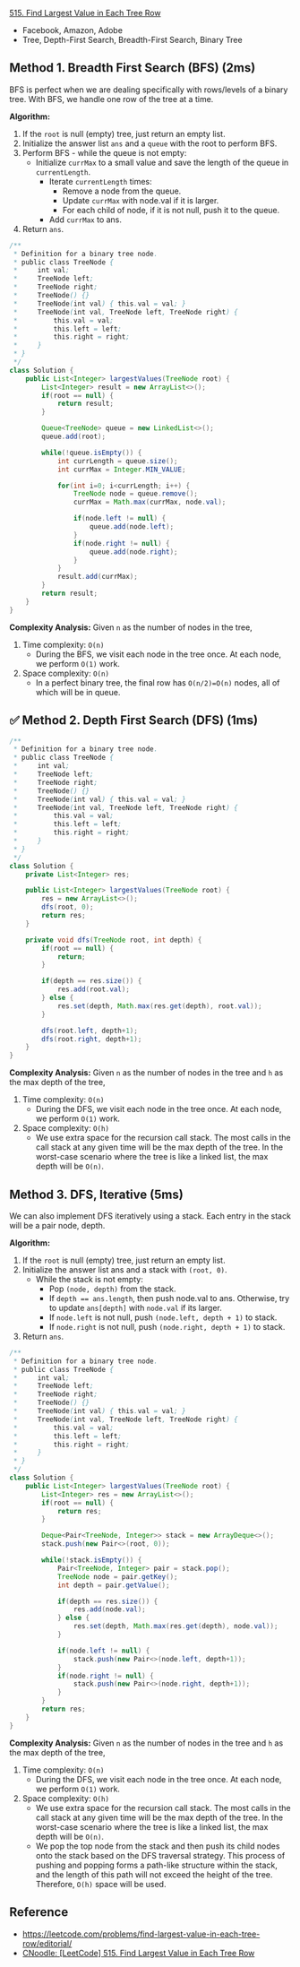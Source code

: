 [515. Find Largest Value in Each Tree Row](https://leetcode.com/problems/find-largest-value-in-each-tree-row/description/)

* Facebook, Amazon, Adobe
* Tree, Depth-First Search, Breadth-First Search, Binary Tree


## Method 1. Breadth First Search (BFS) (2ms)
BFS is perfect when we are dealing specifically with rows/levels of a binary tree. With BFS, we handle one row of the tree at a time.

**Algorithm:**
1. If the `root` is null (empty) tree, just return an empty list.
2. Initialize the answer list `ans` and a `queue` with the root to perform BFS.
3. Perform BFS - while the queue is not empty:
    * Initialize `currMax` to a small value and save the length of the queue in `currentLength`.
        * Iterate `currentLength` times:
            * Remove a node from the queue.
            * Update `currMax` with node.val if it is larger.
            * For each child of node, if it is not null, push it to the queue.
        * Add `currMax` to ans.
4. Return `ans`.

```Java
/**
 * Definition for a binary tree node.
 * public class TreeNode {
 *     int val;
 *     TreeNode left;
 *     TreeNode right;
 *     TreeNode() {}
 *     TreeNode(int val) { this.val = val; }
 *     TreeNode(int val, TreeNode left, TreeNode right) {
 *         this.val = val;
 *         this.left = left;
 *         this.right = right;
 *     }
 * }
 */
class Solution {
    public List<Integer> largestValues(TreeNode root) {
        List<Integer> result = new ArrayList<>();
        if(root == null) {
            return result;
        }

        Queue<TreeNode> queue = new LinkedList<>();
        queue.add(root);

        while(!queue.isEmpty()) {
            int currLength = queue.size();
            int currMax = Integer.MIN_VALUE;

            for(int i=0; i<currLength; i++) {
                TreeNode node = queue.remove();
                currMax = Math.max(currMax, node.val);

                if(node.left != null) {
                    queue.add(node.left);
                }
                if(node.right != null) {
                    queue.add(node.right);
                }
            }
            result.add(currMax);
        }
        return result;
    }
}
```
**Complexity Analysis:**
Given `n` as the number of nodes in the tree,
1. Time complexity: `O(n)`
    * During the BFS, we visit each node in the tree once. At each node, we perform `O(1)` work.
2. Space complexity: `O(n)`
    * In a perfect binary tree, the final row has `O(n/2)=O(n)` nodes, all of which will be in queue.


## ✅ Method 2. Depth First Search (DFS) (1ms)
```Java
/**
 * Definition for a binary tree node.
 * public class TreeNode {
 *     int val;
 *     TreeNode left;
 *     TreeNode right;
 *     TreeNode() {}
 *     TreeNode(int val) { this.val = val; }
 *     TreeNode(int val, TreeNode left, TreeNode right) {
 *         this.val = val;
 *         this.left = left;
 *         this.right = right;
 *     }
 * }
 */
class Solution {
    private List<Integer> res;

    public List<Integer> largestValues(TreeNode root) {
        res = new ArrayList<>();
        dfs(root, 0);
        return res;
    }

    private void dfs(TreeNode root, int depth) {
        if(root == null) {
            return;
        }

        if(depth == res.size()) {
            res.add(root.val);
        } else {
            res.set(depth, Math.max(res.get(depth), root.val));
        }

        dfs(root.left, depth+1);
        dfs(root.right, depth+1);
    }
}
```
**Complexity Analysis:**
Given `n` as the number of nodes in the tree and `h` as the max depth of the tree,
1. Time complexity: `O(n)`
    * During the DFS, we visit each node in the tree once. At each node, we perform `O(1)` work.
2. Space complexity: `O(h)`
    * We use extra space for the recursion call stack. The most calls in the call stack at any given time will be the max depth of the tree. In the worst-case scenario where the tree is like a linked list, the max depth will be `O(n)`.


## Method 3. DFS, Iterative (5ms)
We can also implement DFS iteratively using a stack. Each entry in the stack will be a pair node, depth. 

**Algorithm:**
1. If the `root` is null (empty) tree, just return an empty list.
2. Initialize the answer list ans and a stack with `(root, 0)`.
    * While the stack is not empty:
        * Pop `(node, depth)` from the stack.
        * If `depth == ans.length`, then push node.val to ans. Otherwise, try to update `ans[depth]` with `node.val` if its larger.
        * If `node.left` is not null, push `(node.left, depth + 1)` to stack.
        * If `node.right` is not null, push `(node.right, depth + 1)` to stack.
3. Return `ans`.

```Java
/**
 * Definition for a binary tree node.
 * public class TreeNode {
 *     int val;
 *     TreeNode left;
 *     TreeNode right;
 *     TreeNode() {}
 *     TreeNode(int val) { this.val = val; }
 *     TreeNode(int val, TreeNode left, TreeNode right) {
 *         this.val = val;
 *         this.left = left;
 *         this.right = right;
 *     }
 * }
 */
class Solution {
    public List<Integer> largestValues(TreeNode root) {
        List<Integer> res = new ArrayList<>();
        if(root == null) {
            return res;
        }

        Deque<Pair<TreeNode, Integer>> stack = new ArrayDeque<>();
        stack.push(new Pair<>(root, 0));

        while(!stack.isEmpty()) {
            Pair<TreeNode, Integer> pair = stack.pop();
            TreeNode node = pair.getKey();
            int depth = pair.getValue();

            if(depth == res.size()) {
                res.add(node.val);
            } else {
                res.set(depth, Math.max(res.get(depth), node.val));
            }

            if(node.left != null) {
                stack.push(new Pair<>(node.left, depth+1));
            }
            if(node.right != null) {
                stack.push(new Pair<>(node.right, depth+1));
            }
        }
        return res;
    }
}
```
**Complexity Analysis:**
Given `n` as the number of nodes in the tree and `h` as the max depth of the tree,
1. Time complexity: `O(n)`
    * During the DFS, we visit each node in the tree once. At each node, we perform `O(1)` work.
2. Space complexity: `O(h)`
    * We use extra space for the recursion call stack. The most calls in the call stack at any given time will be the max depth of the tree. In the worst-case scenario where the tree is like a linked list, the max depth will be `O(n)`.
    * We pop the top node from the stack and then push its child nodes onto the stack based on the DFS traversal strategy. This process of pushing and popping forms a path-like structure within the stack, and the length of this path will not exceed the height of the tree. Therefore, `O(h)` space will be used.


## Reference
* https://leetcode.com/problems/find-largest-value-in-each-tree-row/editorial/
* [CNoodle: [LeetCode] 515. Find Largest Value in Each Tree Row](https://www.cnblogs.com/cnoodle/p/13747968.html)